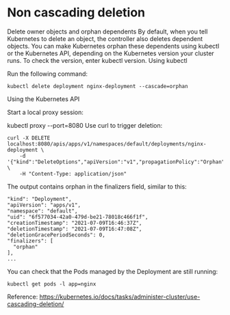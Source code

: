 # Non cascading deletion
Delete owner objects and orphan dependents
By default, when you tell Kubernetes to delete an object, the controller also deletes dependent objects. You can make Kubernetes orphan these dependents using kubectl or the Kubernetes API, depending on the Kubernetes version your cluster runs. To check the version, enter kubectl version.
Using kubectl

Run the following command:
```
kubectl delete deployment nginx-deployment --cascade=orphan
```
Using the Kubernetes API

Start a local proxy session:

kubectl proxy --port=8080
Use curl to trigger deletion:
```
curl -X DELETE localhost:8080/apis/apps/v1/namespaces/default/deployments/nginx-deployment \
    -d '{"kind":"DeleteOptions","apiVersion":"v1","propagationPolicy":"Orphan"}' \
    -H "Content-Type: application/json"
```
The output contains orphan in the finalizers field, similar to this:
```
"kind": "Deployment",
"apiVersion": "apps/v1",
"namespace": "default",
"uid": "6f577034-42a0-479d-be21-78018c466f1f",
"creationTimestamp": "2021-07-09T16:46:37Z",
"deletionTimestamp": "2021-07-09T16:47:08Z",
"deletionGracePeriodSeconds": 0,
"finalizers": [
  "orphan"
],
...
```
You can check that the Pods managed by the Deployment are still running:
```
kubectl get pods -l app=nginx
```
Reference: https://kubernetes.io/docs/tasks/administer-cluster/use-cascading-deletion/